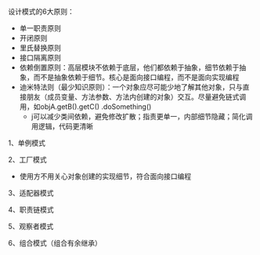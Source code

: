 设计模式的6大原则：
- 单一职责原则
- 开闭原则
- 里氏替换原则
- 接口隔离原则
- 依赖倒置原则：高层模块不依赖于底层，他们都依赖于抽象，细节依赖于抽象，而不是抽象依赖于细节。核心是面向接口编程，而不是面向实现编程
- 迪米特法则（最少知识原则）：一个对象应尽可能少地了解其他对象，只与直接朋友（成员变量、方法参数、方法内创建的对象）交互。尽量避免链式调用，如objA.getB().getC() .doSomething()
	- j可以减少类间依赖，避免修改扩散；指责更单一，内部细节隐藏；简化调用逻辑，代码更清晰



1、单例模式

2、工厂模式
- 使用方不用关心对象创建的实现细节，符合面向接口编程

3、适配器模式

4、职责链模式

5、观察者模式

6、组合模式（组合有余继承）

